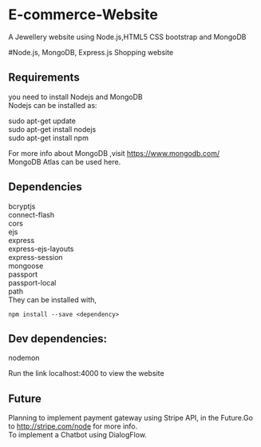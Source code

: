 # E-commerce-Website
A Jewellery website using Node.js,HTML5 CSS bootstrap and MongoDB


#Node.js, MongoDB, Express.js Shopping website

## Requirements
you need to install Nodejs and MongoDB  
Nodejs can be installed as:  
  
  sudo apt-get update  
  sudo apt-get install nodejs  
  sudo apt-get install npm
  
  
      
 For more info about MongoDB ,visit https://www.mongodb.com/  
 MongoDB Atlas can be used here.
  
## Dependencies
  bcryptjs  
  connect-flash  
  cors  
  ejs  
  express  
  express-ejs-layouts  
  express-session  
  mongoose  
  passport  
  passport-local  
  path  
  They can be installed with,  
    
    npm install --save <dependency>
  
 ## Dev dependencies:  
 nodemon
    
 Run the link localhost:4000 to view the website
 
 ## Future
 Planning to implement payment gateway using Stripe API, in the Future.Go to http://stripe.com/node for more info.  
 To implement a Chatbot using DialogFlow.
